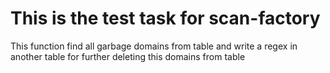 # This is the test task for scan-factory

This function find all garbage domains from table and write a regex in another table for further deleting this domains from table
